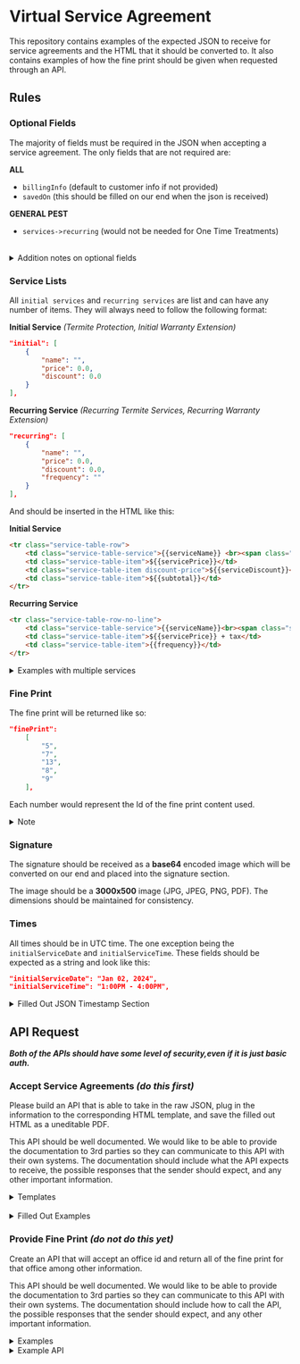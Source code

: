 # Virtual Service Agreement

This repository contains examples of the expected JSON to receive for service agreements and the HTML that it should be converted to. It also contains examples of how the fine print should be given when requested through an API.

## Rules

### Optional Fields
The majority of fields must be required in the JSON when accepting a service agreement. The only fields that are not required are:

**ALL**
- `billingInfo` (default to customer info if not provided)
- `savedOn` (this should be filled on our end when the json is received)

**GENERAL PEST**
- `services->recurring` (would not be needed for One Time Treatments)

<br>

<details>
<summary>Addition notes on optional fields</summary>
<br>

*Technically any service field could be optional but there will always be an initial service as this would just be the first/only service they receive.*

*It should be safe to just build in that if there is any service found in the JSON that it is a valid service agreement and should be saved and processed.*

</details>

### Service Lists
All `initial services` and `recurring services` are list and can have any number of items. They will always need to follow the following format:




**Initial Service** *(Termite Protection, Initial Warranty Extension)*
```json
"initial": [
    {
        "name": "",
        "price": 0.0,
        "discount": 0.0
    }
],
```

**Recurring Service** *(Recurring Termite Services, Recurring Warranty Extension)*

```json
"recurring": [
    {
        "name": "",
        "price": 0.0,
        "discount": 0.0,
        "frequency": ""
    }
],
```

And should be inserted in the HTML like this:

**Initial Service**
```html
<tr class="service-table-row">
    <td class="service-table-service">{{serviceName}} <br><span class="service-table-description">{{serviceDescription}}</span></td>
    <td class="service-table-item">${{servicePrice}}</td>
    <td class="service-table-item discount-price">${{serviceDiscount}}</td>
    <td class="service-table-item">${{subtotal}}</td>
</tr>
```
**Recurring Service**
```html
<tr class="service-table-row-no-line">
    <td class="service-table-service">{{serviceName}}<br><span class="service-table-description">{{serviceDescription}}</span></td>
    <td class="service-table-item">${{servicePrice}} + tax</td>
    <td class="service-table-item">{{frequency}}</td>
</tr>
```

<details>
<summary>Examples with multiple services</summary>

```json
"recurring": [
    {
        "serviceName": "Pest Control",
        "serviceCost": 56.00,
        "paymentFrequency": "Monthly"
    },
    {
        "serviceName": "Rodent Control",
        "serviceCost": 60.00,
        "paymentFrequency": "Per Service"
    }

],
```

```html
<li>
  <span class="service-name">Pest Control</span>
  <span class="service-cost">$56.00 <i>(Monthly)</i></span>
</li>
<li>
  <span class="service-name">Rodent Control</span>
  <span class="service-cost">$60.00 <i>(Per Service)</i></span>
</li>
```
</details>

### Fine Print 

The fine print will be returned like so:

```JSON
"finePrint":
    [
        "5",
        "7",
        "13",
        "8",
        "9"
    ],
```

Each number would represent the Id of the fine print content used. 

<details>
<summary>Note</summary>

The contents can be found in the ServiceAgreementFinePrintContent table. For testing purposes you can use any numbers between 3 and 37 at this time 

</details>

### Signature

The signature should be received as a **base64** encoded image which will be converted on our end and placed into the signature section. 

The image should be a **3000x500** image (JPG, JPEG, PNG, PDF). The dimensions should be maintained for consistency. 

### Times

All times should be in UTC time. The one exception being the `initialServiceDate` and `initialServiceTime`. These fields should be expected as a string and look like this:

```json
"initialServiceDate": "Jan 02, 2024",
"initialServiceTime": "1:00PM - 4:00PM",
```

<details>
<summary>Filled Out JSON Timestamp Section </summary>
<br>

```json
"timestamps": 
{
    "createdOn": "2023-11-08T22:33:22.358Z",
    "openedOn": "2023-11-08T22:34:22.358Z",
    "signedOn": "2023-11-08T22:46:22.358Z",
    "submittedOn": "2023-11-08T22:46:52.358Z",
    "savedOn": "2023-11-08T22:46:52.358Z"
}
```
</details>


## API Request

***Both of the APIs should have some level of security,even if it is just basic auth.***

### Accept Service Agreements ***(do this first)***

Please build an API that is able to take in the raw JSON, plug in the information to the corresponding HTML template, and save the filled out HTML as a uneditable PDF.

This API should be well documented. We would like to be able to provide the documentation to 3rd parties so they can communicate to this API with their own systems. The documentation should include what the API expects to receive, the possible responses that the sender should expect, and any other important information.


<details>
<summary>Templates</summary>

**General Pest**

- [JSON](https://github.com/DexterBulwark/VirtualServiceAgreements/blob/main/receiveAgreements/json/templates/general_pest.json)

- [HTML](https://github.com/DexterBulwark/VirtualServiceAgreements/blob/main/receiveAgreements/html/templates/generalPest.html)

**Termite Control**

- [JSON](https://github.com/DexterBulwark/VirtualServiceAgreements/blob/main/receiveAgreements/json/templates/termite_control.json)

- [HTML](https://github.com/DexterBulwark/VirtualServiceAgreements/blob/main/receiveAgreements/html/templates/termiteControl.html)

**Termite Warranty**

- [JSON](https://github.com/DexterBulwark/VirtualServiceAgreements/blob/main/receiveAgreements/json/templates/termite_warranty.json)

- [HTML](https://github.com/DexterBulwark/VirtualServiceAgreements/blob/main/receiveAgreements/html/templates/termiteWarranty.html)

</details>

<br>

<details>
<summary>Filled Out Examples</summary>

**General Pest**

- [JSON](https://github.com/DexterBulwark/VirtualServiceAgreements/blob/main/receiveAgreements/json/examples/general_pest.json)

- [HTML](https://github.com/DexterBulwark/VirtualServiceAgreements/blob/main/receiveAgreements/html/examples/generalPest.html)

- [PDF](https://github.com/DexterBulwark/VirtualServiceAgreements/blob/main/receiveAgreements/html/examples/pdfExamples/generalPest.pdf)

**Termite Control**

- [JSON](https://github.com/DexterBulwark/VirtualServiceAgreements/blob/main/receiveAgreements/json/examples/termite_control.json)

- [HTML](https://github.com/DexterBulwark/VirtualServiceAgreements/blob/main/receiveAgreements/html/examples/termiteControl.html)

- [PDF](https://github.com/DexterBulwark/VirtualServiceAgreements/blob/main/receiveAgreements/html/examples/pdfExamples/termiteControl.pdf)

**Termite Warranty**

- [JSON](https://github.com/DexterBulwark/VirtualServiceAgreements/blob/main/receiveAgreements/json/examples/termite_warranty.json)

- [HTML](https://github.com/DexterBulwark/VirtualServiceAgreements/blob/main/receiveAgreements/html/examples/termiteWarranty.html)

- [PDF](https://github.com/DexterBulwark/VirtualServiceAgreements/blob/main/receiveAgreements/html/examples/pdfExamples/termiteWarranty.pdf)

</details>


### Provide Fine Print ***(do not do this yet)***

Create an API that will accept an office id and return all of the fine print for that office among other information. 

This API should be well documented. We would like to be able to provide the documentation to 3rd parties so they can communicate to this API with their own systems. The documentation should include how to call the API, the possible responses that the sender should expect, and any other important information.

<details>
<summary>Examples</summary>

Empty JSON
``` json
{
    "officeId": 0,
    "officeName": "",
    "streetAddress": "",
    "city": "",
    "state": "",
    "zip": "",
    "phoneNumber": "",
    "licenses": {
        "": {
            "generalPest": "",
            "termite": "",
            "lawnAndWeed": ""
        }
    },
    "finePrintContentOrder": [
        {
            "": ""
        }
    ],
    "finePrintContent": {
        "": {
            "": ""
        }
    },
    "finePrintContentRules": {
        "": {
            "include": {
                "": [
                    {
                        "office": "",
                        "stateCode": "",
                        "isBuilder": "",
                        "category": "",
                        "serviceType": "",
                        "include": ""
                    }
                ]
            },
            "exclude": {
                "": [
                    {
                        "office": "",
                        "stateCode": "",
                        "isBuilder": "",
                        "category": "",
                        "serviceType": "",
                        "include": ""
                    }
                ]
            }
        }
    }
}
```

<details>
<summary>Filled JSON</summary>

``` json
{
    "officeId": 7,
    "officeName": "Saint George",
    "streetAddress": "56 North 500 East",
    "city": "Saint George",
    "state": "UT",
    "zip": "84770",
    "phoneNumber": "(435) 627-8840",
    "licenses": {
        "UT": {
            "generalPest": "4000-467",
            "termite": "4000-467",
            "lawnAndWeed": "4000-467"
        },
        "NV": {
            "generalPest": "5253",
            "termite": "5253",
            "lawnAndWeed": "5253"
        },
        "AZ": {
            "generalPest": "5632",
            "termite": "5632",
            "lawnAndWeed": "5632"
        }
    },
    "finePrintContentOrder": [
        {
            "2": "Bulwark is hereby authorized..."
        },
        {
            "3": "Important: Customer Understand..."
        },
        {
            "6": "BULWARK PROPERTY"
        }
    ],
    "finePrintContent": {
        "Bulwark is hereby authorized...": {
            "4": "BULWARK is hereby authorized to install bait stations in and around Customer's premises on the Installation Date Range listed on this AGREEMENT. Prior to Installation, BULWARK will provide Customer a Subterranean Termite Post-Construction Treatment Estimate / Disclosure Document."
        },
        "Important: Customer Understand...": {
            "5": "IMPORTANT: Customer understands that BULWARK will not be responsible for repairs or replacement of damaged material to any structure situated on Customer's premises or their contents caused by Subterranean Termites or other wood destroying organisms. The term “Service” or “Services” under this Agreement means the bait station program, and Guarantee set forth below. If during the effective period of this Agreement, BULWARK, for whatever reason, changes the type of bait being used or ceases to offer a bait program in Customer's area, an appropriate alternative treatment method, if available, will be determined by and performed by BULWARK at no additional charge to Customer. The bait stations and all components are owned at all times by BULWARK and may be removed at any time by BULWARK at its discretion, (i) for replacement with an alternative treatment method, (ii) upon the termination of this Agreement; or, (iii) if BULWARK ceases to offer a bait program in this Customer's area. BULWARK'S Services under this Agreement are expressly related to Subterranean Termites. Customer expressly waives and releases BULWARK from any and all claims of liability for personal injury and/or property damage resulting from the Services performed, by Bulwark including damages to Customer's home, other structures, or their contents, whether preexisting or after the Services are performed, caused by an infestation of, or damage resulting from Subterranean Termites (including Formosan Termites), Boring Beetles, Wood Decay Fungus or any other Wood Destroying organisms. Customer shall receive the following Retreatment Guarantee after the installation of the bait stations and payment.",
            "6": "IMPORTANT: Customer understands that BULWARK will not be responsible for repairs or replacement of damaged material to any structure situated on Customer's premises or their contents caused by Subterranean Termites or other wood destroying organisms. The term “Service” or “Services” under this Agreement means the Bulwark Retreatment Guarantee set forth below. BULWARK'S Retreatment Guarantee and Services under this Agreement are expressly related to Subterranean Termites. Customer expressly waives and releases BULWARK from any and all claims of liability for personal injury and/or property damage resulting from the Services performed, by Bulwark including damages to Customer's home, other structures, or their contents, whether preexisting or after the Services are performed, caused by an infestation of, or damage resulting from Subterranean Termites (including Formosan Termites), Boring Beetles, Wood Decay Fungus or any other Wood Destroying organisms. The following Retreatment Guarantee shall be effective upon payment of the above Retreatment Guarantee Fees and/or payment of $1.00 to initiate this AGREEMENT."
        },
        "BULWARK PROPERTY": {
            "14": "Any bait stations, equipment or devices placed or installed at the Customer's property are not owned by the Customer and may be removed by BULWARK at its discretion, at any time, for any reason, including, but not limited to replacement with an alternative treatment method, as a practice of Integrated Pest Management, or upon the termination of this Agreement. Virtually all pesticides have some odor which may be present for a short while after application. If you or any member of your household has a sensitivity to chemical odor or chemicals, Bulwark recommends that you not have your home serviced for pest control until you have consulted your family physician. All technicians are licensed and bonded. You, the customer, may cancel this transaction at any time prior to midnight of the third business day after the date of this transaction."
        }
    },
    "finePrintContentRules": {
        "Bulwark is hereby authorized...": {
            "include": {
                "4": [
                    {
                        "office": "Saint George",
                        "stateCode": "AZ",
                        "isBuilder": "False",
                        "category": "General Pest",
                        "serviceType": "5 Treatment Program",
                        "include": "True"
                    },
                    {
                        "office": "Saint George",
                        "stateCode": "UT",
                        "isBuilder": "True",
                        "category": "General Pest",
                        "serviceType": "5 Treatment Program",
                        "include": "True"
                    }
                ]
            },
            "exclude": {}
        },
        "Important: Customer Understand...": {
            "include": {
                "5": [
                    {
                        "office": "Saint George",
                        "stateCode": "AZ",
                        "isBuilder": "True",
                        "category": "General Pest",
                        "serviceType": "5 Treatment Program",
                        "include": "True"
                    }
                ],
                "6": [
                    {
                        "office": "Saint George",
                        "stateCode": "AZ",
                        "isBuilder": "False",
                        "category": "General Pest",
                        "serviceType": "Gopher Control Additional",
                        "include": "True"
                    }
                ]
            },
            "exclude": {}
        },
        "BULWARK PROPERTY": {
            "include": {
                "14": [
                    {
                        "office": "",
                        "stateCode": "",
                        "isBuilder": "",
                        "category": "",
                        "serviceType": "",
                        "include": "True"
                    }
                ]
            },
            "exclude": {
                "14": [
                    {
                        "office": "Saint George",
                        "stateCode": "",
                        "isBuilder": "",
                        "category": "",
                        "serviceType": "",
                        "include": "False"
                    }
                ]
            }
        }
    }
}
```
</details>
</details>

<details>
<summary>Example API</summary>

Here is an example of a function API that does this. The API is written in Python and should not be used in production. For speed, reliability, and consistency we would like for it to be written in PHP. Please reach out to dexterd@bulwarkpest.com if you would like the raw Python code.

The API can be used [HERE](https://api-tools.tem-pest.com/v1/requestServiceAgreementsInfo?officeId=7)

Interactive documentation can be found [HERE](https://api-tools.tem-pest.com/v1/docs#/Service%20Agreement/request_service_agreement_requestServiceAgreementsInfo_get)


</details>